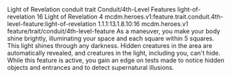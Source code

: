 <ability>
  <name>Light of Revelation</name>
  <metadata>
    <class>conduit</class>
    <feature_type>trait</feature_type>
    <file_dpath>Conduit/4th-Level Features</file_dpath>
    <item_id>light-of-revelation</item_id>
    <item_index>16</item_index>
    <item_name>Light of Revelation</item_name>
    <level>4</level>
    <scc>mcdm.heroes.v1:feature.trait.conduit.4th-level-feature:light-of-revelation</scc>
    <scdc>1.1.1:13.1.8.10:16</scdc>
    <source>mcdm.heroes.v1</source>
    <type>feature/trait/conduit/4th-level-feature</type>
  </metadata>
  <effects>
    <effect type="mundane">As a maneuver, you make your body shine brightly, illuminating your space and each square within 5 squares. This light shines through any darkness. Hidden creatures in the area are automatically revealed, and creatures in the light, including you, can&apos;t hide. While this feature is active, you gain an edge on tests made to notice hidden objects and entrances and to detect supernatural illusions.</effect>
  </effects>
</ability>
